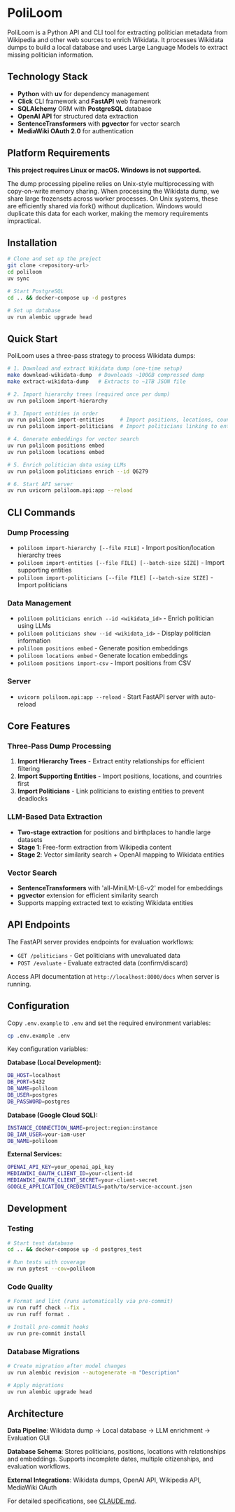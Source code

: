 # PoliLoom

PoliLoom is a Python API and CLI tool for extracting politician metadata from Wikipedia and other web sources to enrich Wikidata. It processes Wikidata dumps to build a local database and uses Large Language Models to extract missing politician information.

## Technology Stack

- **Python** with **uv** for dependency management
- **Click** CLI framework and **FastAPI** web framework
- **SQLAlchemy** ORM with **PostgreSQL** database
- **OpenAI API** for structured data extraction
- **SentenceTransformers** with **pgvector** for vector search
- **MediaWiki OAuth 2.0** for authentication

## Platform Requirements

**This project requires Linux or macOS. Windows is not supported.**

The dump processing pipeline relies on Unix-style multiprocessing with copy-on-write memory sharing. When processing the Wikidata dump, we share large frozensets across worker processes. On Unix systems, these are efficiently shared via fork() without duplication. Windows would duplicate this data for each worker, making the memory requirements impractical.

## Installation

```bash
# Clone and set up the project
git clone <repository-url>
cd poliloom
uv sync

# Start PostgreSQL
cd .. && docker-compose up -d postgres

# Set up database
uv run alembic upgrade head
```

## Quick Start

PoliLoom uses a three-pass strategy to process Wikidata dumps:

```bash
# 1. Download and extract Wikidata dump (one-time setup)
make download-wikidata-dump  # Downloads ~100GB compressed dump
make extract-wikidata-dump   # Extracts to ~1TB JSON file

# 2. Import hierarchy trees (required once per dump)
uv run poliloom import-hierarchy

# 3. Import entities in order
uv run poliloom import-entities     # Import positions, locations, countries
uv run poliloom import-politicians  # Import politicians linking to entities

# 4. Generate embeddings for vector search
uv run poliloom positions embed
uv run poliloom locations embed

# 5. Enrich politician data using LLMs
uv run poliloom politicians enrich --id Q6279

# 6. Start API server
uv run uvicorn poliloom.api:app --reload
```

## CLI Commands

### Dump Processing

- `poliloom import-hierarchy [--file FILE]` - Import position/location hierarchy trees
- `poliloom import-entities [--file FILE] [--batch-size SIZE]` - Import supporting entities
- `poliloom import-politicians [--file FILE] [--batch-size SIZE]` - Import politicians

### Data Management

- `poliloom politicians enrich --id <wikidata_id>` - Enrich politician using LLMs
- `poliloom politicians show --id <wikidata_id>` - Display politician information
- `poliloom positions embed` - Generate position embeddings
- `poliloom locations embed` - Generate location embeddings
- `poliloom positions import-csv` - Import positions from CSV

### Server

- `uvicorn poliloom.api:app --reload` - Start FastAPI server with auto-reload

## Core Features

### Three-Pass Dump Processing

1. **Import Hierarchy Trees** - Extract entity relationships for efficient filtering
2. **Import Supporting Entities** - Import positions, locations, and countries first
3. **Import Politicians** - Link politicians to existing entities to prevent deadlocks

### LLM-Based Data Extraction

- **Two-stage extraction** for positions and birthplaces to handle large datasets
- **Stage 1**: Free-form extraction from Wikipedia content
- **Stage 2**: Vector similarity search + OpenAI mapping to Wikidata entities

### Vector Search

- **SentenceTransformers** with 'all-MiniLM-L6-v2' model for embeddings
- **pgvector** extension for efficient similarity search
- Supports mapping extracted text to existing Wikidata entities

## API Endpoints

The FastAPI server provides endpoints for evaluation workflows:

- `GET /politicians` - Get politicians with unevaluated data
- `POST /evaluate` - Evaluate extracted data (confirm/discard)

Access API documentation at `http://localhost:8000/docs` when server is running.

## Configuration

Copy `.env.example` to `.env` and set the required environment variables:

```bash
cp .env.example .env
```

Key configuration variables:

**Database (Local Development):**

```bash
DB_HOST=localhost
DB_PORT=5432
DB_NAME=poliloom
DB_USER=postgres
DB_PASSWORD=postgres
```

**Database (Google Cloud SQL):**

```bash
INSTANCE_CONNECTION_NAME=project:region:instance
DB_IAM_USER=your-iam-user
DB_NAME=poliloom
```

**External Services:**

```bash
OPENAI_API_KEY=your_openai_api_key
MEDIAWIKI_OAUTH_CLIENT_ID=your-client-id
MEDIAWIKI_OAUTH_CLIENT_SECRET=your-client-secret
GOOGLE_APPLICATION_CREDENTIALS=path/to/service-account.json
```

## Development

### Testing

```bash
# Start test database
cd .. && docker-compose up -d postgres_test

# Run tests with coverage
uv run pytest --cov=poliloom
```

### Code Quality

```bash
# Format and lint (runs automatically via pre-commit)
uv run ruff check --fix .
uv run ruff format .

# Install pre-commit hooks
uv run pre-commit install
```

### Database Migrations

```bash
# Create migration after model changes
uv run alembic revision --autogenerate -m "Description"

# Apply migrations
uv run alembic upgrade head
```

## Architecture

**Data Pipeline**: Wikidata dump → Local database → LLM enrichment → Evaluation GUI

**Database Schema**: Stores politicians, positions, locations with relationships and embeddings. Supports incomplete dates, multiple citizenships, and evaluation workflows.

**External Integrations**: Wikidata dumps, OpenAI API, Wikipedia API, MediaWiki OAuth

For detailed specifications, see [CLAUDE.md](./CLAUDE.md).
